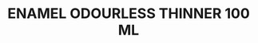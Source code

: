 ---
title: "ENAMEL ODOURLESS THINNER 100 ML"
price: "TBA"
desc: "Opis nije dostupan"
img_path: "/assets/img/A.MIG-2019.jpg"
brand: AMMO
available: true
cat: "tools"
subcat: "AUXILIARY PRODUCTS"
subsubcat: "SS"
---